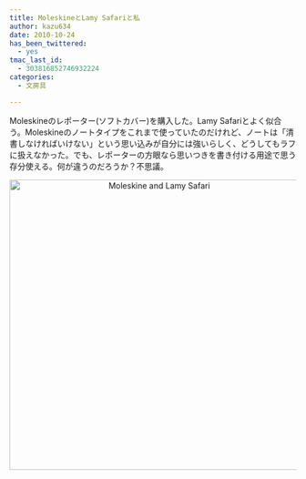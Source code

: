 ```yaml
---
title: MoleskineとLamy Safariと私
author: kazu634
date: 2010-10-24
has_been_twittered:
  - yes
tmac_last_id:
  - 303816852746932224
categories:
  - 文房具

---
```

<p style="text-align: left;">
  Moleskineのレポーター(ソフトカバー)を購入した。Lamy Safariとよく似合う。Moleskineのノートタイプをこれまで使っていたのだけれど、ノートは「清書しなければいけない」という思い込みが自分には強いらしく、どうしてもラフに扱えなかった。でも、レポーターの方眼なら思いつきを書き付ける用途で思う存分使える。何が違うのだろうか？不思議。
</p>

<p style="text-align: center;">
<a href="http://blog.kazu634.com/2010/10/24/moleskine%e3%81%a8lamy-safari%e3%81%a8%e7%a7%81/moleskine-and-lamy-safari/" onclick="__gaTracker('send', 'event', 'outbound-article', 'http://blog.kazu634.com/2010/10/24/moleskine%e3%81%a8lamy-safari%e3%81%a8%e7%a7%81/moleskine-and-lamy-safari/', '');" title='Moleskine and Lamy Safari'><img width="510" height="510" src="http://blog.kazu634.com/wp-content/uploads/2012/06/Moleskine-and-Lamy-Safari.jpg" class="attachment-large aligncenter wp-image-824" alt="Moleskine and Lamy Safari" title="Moleskine and Lamy Safari" srcset="http://blog.kazu634.com/wp-content/uploads/2012/06/Moleskine-and-Lamy-Safari-150x150.jpg 150w, http://blog.kazu634.com/wp-content/uploads/2012/06/Moleskine-and-Lamy-Safari-300x300.jpg 300w, http://blog.kazu634.com/wp-content/uploads/2012/06/Moleskine-and-Lamy-Safari.jpg 612w" sizes="(max-width: 510px) 100vw, 510px" /></a>
</p>

<p style="text-align: center;">
